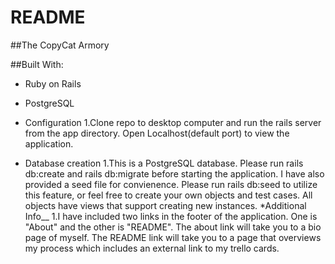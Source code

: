 # README

##The CopyCat Armory

##Built With:
* Ruby on Rails 
* PostgreSQL


* Configuration
  1.Clone repo to desktop computer and run the rails server from the app directory. Open Localhost(default port) to view the application.
* Database creation
  1.This is a PostgreSQL database. Please run rails db:create and rails db:migrate before starting the application. I have also provided a seed file for convienence. Please run rails db:seed to utilize this feature, or feel free to create your own objects and test cases. All objects have views that support creating new instances. 
*Additional Info__
  1.I have included two links in the footer of the application. One is "About" and the other is "README". The about link will take you to a bio page of myself. The README link will take you to a page that overviews my process which includes an external link to my trello cards. 
